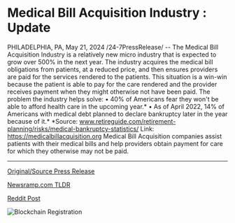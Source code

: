 # Medical Bill Acquisition Industry : Update

PHILADELPHIA, PA, May 21, 2024 /24-7PressRelease/ -- The Medical Bill Acquisition Industry is a relatively new micro industry that is expected to grow over 500% in the next year. The industry acquires the medical bill obligations from patients, at a reduced price, and then ensures providers are paid for the services rendered to the patients. This situation is a win-win because the patient is able to pay for the care rendered and the provider receives payment when they might otherwise not have been paid.  The problem the industry helps solve: •	40% of Americans fear they won't be able to afford health care in the upcoming year.* •	As of April 2022, 14% of Americans with medical debt planned to declare bankruptcy later in the year because of it.*  *Source: www.retireguide.com/retirement-planning/risks/medical-bankruptcy-statistics/  Link: https://medicalbillacquisition.org  Medical Bill Acquisition companies assist patients with their medical bills and help providers obtain payment for care for which they otherwise may not be paid. 

---

[Original/Source Press Release](https://www.24-7pressrelease.com/press-release/511008/medical-bill-acquisition-industry-update)
                    

[Newsramp.com TLDR](None) 



[Reddit Post](https://www.reddit.com/r/Business_NewsRamp/comments/1cx1vzx/medical_bill_acquisition_industry_poised_for_over/) 



![Blockchain Registration](https://cdn.newsramp.app/24-7PressRelease/qrcode/245/21/veilu7so.webp)